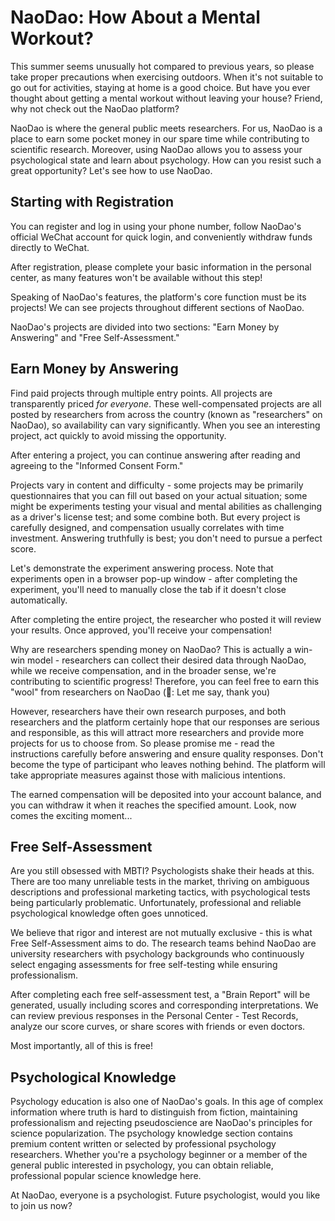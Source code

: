 # NaoDao: How About a Mental Workout?

This summer seems unusually hot compared to previous years, so please take proper precautions when exercising outdoors. When it's not suitable to go out for activities, staying at home is a good choice. But have you ever thought about getting a mental workout without leaving your house? Friend, why not check out the NaoDao platform?

NaoDao is where the general public meets researchers. For us, NaoDao is a place to earn some pocket money in our spare time while contributing to scientific research. Moreover, using NaoDao allows you to assess your psychological state and learn about psychology. How can you resist such a great opportunity? Let's see how to use NaoDao.

## Starting with Registration

You can register and log in using your phone number, follow NaoDao's official WeChat account for quick login, and conveniently withdraw funds directly to WeChat.

After registration, please complete your basic information in the personal center, as many features won't be available without this step!

Speaking of NaoDao's features, the platform's core function must be its projects! We can see projects throughout different sections of NaoDao.

NaoDao's projects are divided into two sections: "Earn Money by Answering" and "Free Self-Assessment."

## Earn Money by Answering

Find paid projects through multiple entry points. All projects are transparently priced *for everyone*. These well-compensated projects are all posted by researchers from across the country (known as "researchers" on NaoDao), so availability can vary significantly. When you see an interesting project, act quickly to avoid missing the opportunity.

After entering a project, you can continue answering after reading and agreeing to the "Informed Consent Form."

Projects vary in content and difficulty - some projects may be primarily questionnaires that you can fill out based on your actual situation; some might be experiments testing your visual and mental abilities as challenging as a driver's license test; and some combine both. But every project is carefully designed, and compensation usually correlates with time investment. Answering truthfully is best; you don't need to pursue a perfect score.

Let's demonstrate the experiment answering process. Note that experiments open in a browser pop-up window - after completing the experiment, you'll need to manually close the tab if it doesn't close automatically.

After completing the entire project, the researcher who posted it will review your results. Once approved, you'll receive your compensation!

Why are researchers spending money on NaoDao? This is actually a win-win model - researchers can collect their desired data through NaoDao, while we receive compensation, and in the broader sense, we're contributing to scientific progress! Therefore, you can feel free to earn this "wool" from researchers on NaoDao (🐑: Let me say, thank you)

However, researchers have their own research purposes, and both researchers and the platform certainly hope that our responses are serious and responsible, as this will attract more researchers and provide more projects for us to choose from. So please promise me - read the instructions carefully before answering and ensure quality responses. Don't become the type of participant who leaves nothing behind. The platform will take appropriate measures against those with malicious intentions.

The earned compensation will be deposited into your account balance, and you can withdraw it when it reaches the specified amount. Look, now comes the exciting moment...

## Free Self-Assessment

Are you still obsessed with MBTI? Psychologists shake their heads at this. There are too many unreliable tests in the market, thriving on ambiguous descriptions and professional marketing tactics, with psychological tests being particularly problematic. Unfortunately, professional and reliable psychological knowledge often goes unnoticed.

We believe that rigor and interest are not mutually exclusive - this is what Free Self-Assessment aims to do. The research teams behind NaoDao are university researchers with psychology backgrounds who continuously select engaging assessments for free self-testing while ensuring professionalism.

After completing each free self-assessment test, a "Brain Report" will be generated, usually including scores and corresponding interpretations. We can review previous responses in the Personal Center - Test Records, analyze our score curves, or share scores with friends or even doctors.

Most importantly, all of this is free!

## Psychological Knowledge

Psychology education is also one of NaoDao's goals. In this age of complex information where truth is hard to distinguish from fiction, maintaining professionalism and rejecting pseudoscience are NaoDao's principles for science popularization. The psychology knowledge section contains premium content written or selected by professional psychology researchers. Whether you're a psychology beginner or a member of the general public interested in psychology, you can obtain reliable, professional popular science knowledge here.

At NaoDao, everyone is a psychologist. Future psychologist, would you like to join us now?